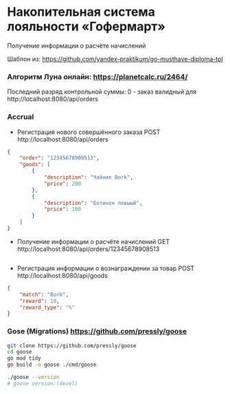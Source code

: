 # Накопительная система лояльности «Гофермарт»

Получение информации о расчёте начислений

Шаблон из: https://github.com/yandex-praktikum/go-musthave-diploma-tpl


### Алгоритм Луна онлайн: https://planetcalc.ru/2464/
Последний разряд контрольной суммы: 0 - заказ валидный для http://localhost:8080/api/orders


### Accrual
 - Регистрация нового совершённого заказа
    POST http://localhost:8080/api/orders
```json
{
    "order": "12345678908513",
    "goods": [
        {
            "description": "Чайник Bork",
            "price": 200
        },
        {
            "description": "Ботинок левыый",
            "price": 100
        }
    ]
} 
```

- Получение информации о расчёте начислений
    GET http://localhost:8080/api/orders/12345678908513
```json

```

- Регистрация информации о вознаграждении за товар
    POST http://localhost:8080/api/goods

```json
{
    "match": "Bork",
    "reward": 10,
    "reward_type": "%"
} 
```

### Gose (Migrations) https://github.com/pressly/goose
```bash
git clone https://github.com/pressly/goose
cd goose
go mod tidy
go build -o goose ./cmd/goose

./goose --version
# goose version:(devel)
```